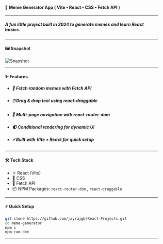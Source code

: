 #### 🤪 **Meme Generator App** ( Vite • React • CSS • Fetch API )

---

##### A fun little project built in **2024** to generate memes and learn React basics.

---

#### 🖼️ **Snapshot**

![Snapshot](/MemeGenerator/public/project.png)

---

#### ✨ **Features**

- ##### 🎲 Fetch random memes with **Fetch API**
- ##### 🖱️ Drag & drop text using **react-draggable**
- ##### 🔀 Multi-page navigation with **react-router-dom**
- ##### 🌓 Conditional rendering for dynamic UI
- ##### ⚡ Built with **Vite + React** for quick setup

---

#### 🛠️ **Tech Stack**

- ⚛️ React (Vite)
- 🎨 CSS
- 🔗 Fetch API
- 📦 NPM Packages: `react-router-dom` , `react-draggable`

---

#### ⚡ **Quick Setup**

```bash
git clone https://github.com/jayrajgb/React-Projects.git
cd meme-generator
npm i
npm run dev
```

---
